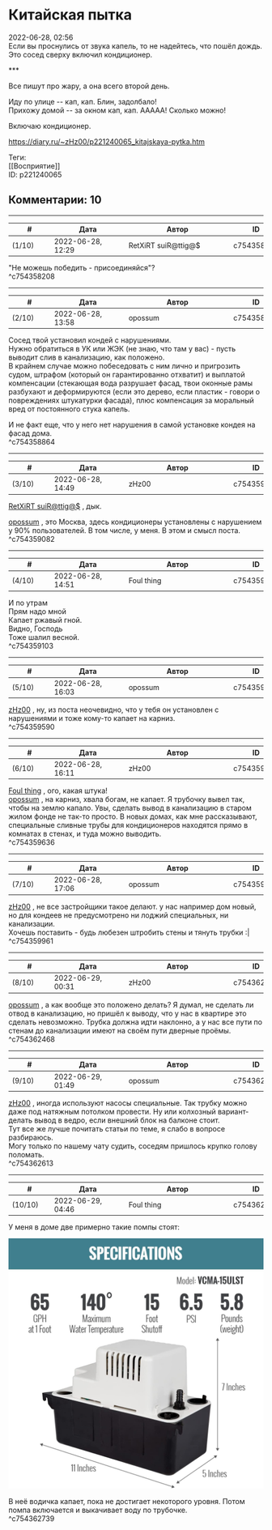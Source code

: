 Китайская пытка
===============

  
2022-06-28, 02:56  
 Если вы проснулись от звука капель, то не надейтесь, что пошёл дождь. Это сосед сверху включил кондиционер.   
   
 \*\*\*   
   
 Все пишут про жару, а она всего второй день.   
   
 Иду по улице -- кап, кап. Блин, задолбало!   
 Прихожу домой -- за окном кап, кап. ААААА! Сколько можно!   
   
 Включаю кондиционер.   
  
<https://diary.ru/~zHz00/p221240065_kitajskaya-pytka.htm>  
  
Теги:  
[[Восприятие]]  
ID: p221240065  


Комментарии: 10
---------------

  


---



|         #         |              Дата              |                     Автор                     |           ID           |
| --- | --- | --- | --- |
| (1/10) | 2022-06-28, 12:29 | RetXiRT suiR@ttig@$ | c754358208 |

  
 "Не можешь победить - присоединяйся"?   
 ^c754358208

---



|         #         |              Дата              |                     Автор                     |           ID           |
| --- | --- | --- | --- |
| (2/10) | 2022-06-28, 13:58 | opossum | c754358864 |

  
 Сосед твой установил кондей с нарушениями.   
 Нужно обратиться в УК или ЖЭК (не знаю, что там у вас) - пусть выводит слив в канализацию, как положено.   
 В крайнем случае можно побеседовать с ним лично и пригрозить судом, штрафом (который он гарантированно отхватит) и выплатой компенсации (стекающая вода разрушает фасад, твои оконные рамы разбухают и деформируются (если это дерево, если пластик - говори о повреждениях штукатурки фасада), плюс компенсация за моральный вред от постоянного стука капель.   
   
 И не факт еще, что у него нет нарушения в самой установке кондея на фасад дома.   
 ^c754358864

---



|         #         |              Дата              |                     Автор                     |           ID           |
| --- | --- | --- | --- |
| (3/10) | 2022-06-28, 14:49 | zHz00 | c754359082 |

  
  [RetXiRT suiR@ttig@$](https://Hellspawn.diary.ru "Atomicautionuclear")  , дык.   
   
  [opossum](https://pssm.diary.ru "змей о двух головах")  , это Москва, здесь кондиционеры установлены с нарушением у 90% пользователей. В том числе, у меня. В этом и смысл поста.   
 ^c754359082

---



|         #         |              Дата              |                     Автор                     |           ID           |
| --- | --- | --- | --- |
| (4/10) | 2022-06-28, 14:51 | Foul thing | c754359103 |

  
 И по утрам   
 Прям надо мной   
 Капает ржавый гной.   
 Видно, Господь   
 Тоже шалил весной.   
 ^c754359103

---



|         #         |              Дата              |                     Автор                     |           ID           |
| --- | --- | --- | --- |
| (5/10) | 2022-06-28, 16:03 | opossum | c754359590 |

  
  [zHz00](https://zHz00.diary.ru "Untitled")  , ну, из поста неочевидно, что у тебя он установлен с нарушениями и тоже кому-то капает на карниз.   
 ^c754359590

---



|         #         |              Дата              |                     Автор                     |           ID           |
| --- | --- | --- | --- |
| (6/10) | 2022-06-28, 16:11 | zHz00 | c754359636 |

  
  [Foul thing](https://foulthing.diary.ru "Temporary Internet Flies")  , ого, какая штука!   
  [opossum](https://pssm.diary.ru "змей о двух головах")  , на карниз, хвала богам, не капает. Я трубочку вывел так, чтобы на землю капало. Увы, сделать вывод в канализацию в старом жилом фонде не так-то просто. В новых домах, как мне рассказывают, специальные сливные трубы для кондиционеров находятся прямо в комнатах в стенах, и туда можно выводить.   
 ^c754359636

---



|         #         |              Дата              |                     Автор                     |           ID           |
| --- | --- | --- | --- |
| (7/10) | 2022-06-28, 17:06 | opossum | c754359961 |

  
  [zHz00](https://zHz00.diary.ru "Untitled")  , не все застройщики такое делают. у нас например дом новый, но для кондеев не предусмотрено ни лоджий специальных, ни канализации.   
 Хочешь поставить - будь любезен штробить стены и тянуть трубки :|   
 ^c754359961

---



|         #         |              Дата              |                     Автор                     |           ID           |
| --- | --- | --- | --- |
| (8/10) | 2022-06-29, 00:31 | zHz00 | c754362468 |

  
  [opossum](https://pssm.diary.ru "змей о двух головах")  , а как вообще это положено делать? Я думал, не сделать ли отвод в канализацию, но пришёл к выводу, что у нас в квартире это сделать невозможно. Трубка должна идти наклонно, а у нас все пути по стенам до канализации имеют на своём пути дверные проёмы.   
 ^c754362468

---



|         #         |              Дата              |                     Автор                     |           ID           |
| --- | --- | --- | --- |
| (9/10) | 2022-06-29, 01:49 | opossum | c754362613 |

  
  [zHz00](https://zHz00.diary.ru "Untitled")  , иногда используют насосы специальные. Так трубку можно даже под натяжным потолком провести. Ну или колхозный вариант- делать вывод в ведро, если внешний блок на балконе стоит.   
 Тут все же лучше почитать статьи по теме, я слабо в вопросе разбираюсь.   
 Могу только по нашему чату судить, соседям пришлось крупко голову поломать.   
 ^c754362613

---



|         #         |              Дата              |                     Автор                     |           ID           |
| --- | --- | --- | --- |
| (10/10) | 2022-06-29, 04:46 | Foul thing | c754362739 |

  
 У меня в доме две примерно такие помпы стоят:   
   
 ![](pics/61LtIQe+rpL._AC_SL1500_.jpg)   
   
 В неё водичка капает, пока не достигает некоторого уровня. Потом помпа включается и выкачивает воду по трубочке.   
 ^c754362739